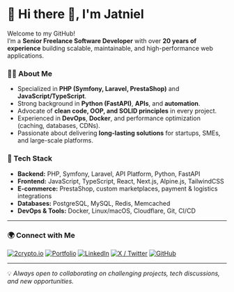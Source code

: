 # 🚀 Hi there 👋, I'm Jatniel

Welcome to my GitHub!  
I’m a **Senior Freelance Software Developer** with over **20 years of experience** building scalable, maintainable, and high-performance web applications.

### 👨‍💻 About Me
- Specialized in **PHP (Symfony, Laravel, PrestaShop)** and **JavaScript/TypeScript**.
- Strong background in **Python (FastAPI)**, **APIs**, and **automation**.
- Advocate of **clean code, OOP, and SOLID principles** in every project.
- Experienced in **DevOps**, **Docker**, and performance optimization (caching, databases, CDNs).
- Passionate about delivering **long-lasting solutions** for startups, SMEs, and large-scale platforms.

### 🔧 Tech Stack
- **Backend:** PHP, Symfony, Laravel, API Platform, Python, FastAPI
- **Frontend:** JavaScript, TypeScript, React, Next.js, Alpine.js, TailwindCSS
- **E-commerce:** PrestaShop, custom marketplaces, payment & logistics integrations
- **Databases:** PostgreSQL, MySQL, Redis, Memcached
- **DevOps & Tools:** Docker, Linux/macOS, Cloudflare, Git, CI/CD

---

### 🌍 Connect with Me
[![2crypto.io](https://img.shields.io/badge/2crypto.io-3B7B21?style=for-the-badge&logo=bitcoin&logoColor=white)](https://www.2crypto.io/team/jatniel-guzman/)
[![Portfolio](https://img.shields.io/badge/jatniel.dev-000?style=for-the-badge&logo=apple&logoColor=white)](https://jatniel.dev/)
[![LinkedIn](https://img.shields.io/badge/linkedin-0A66C2?style=for-the-badge&logo=linkedin&logoColor=white)](https://fr.linkedin.com/in/jatniel)
[![X / Twitter](https://img.shields.io/badge/@jatnieldev-1DA1F2?style=for-the-badge&logo=x&logoColor=white)](https://twitter.com/jatnieldev)
[![GitHub](https://img.shields.io/badge/github-181717?style=for-the-badge&logo=github&logoColor=white)](https://github.com/jatniel)

---
💡 *Always open to collaborating on challenging projects, tech discussions, and new opportunities.*
